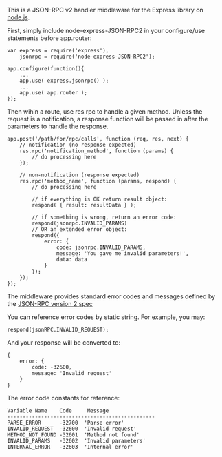 This is a JSON-RPC v2 handler middleware for the Express library on [node.js](http://nodejs.org).

First, simply include node-express-JSON-RPC2 in your configure/use statements before app.router:

    var express = require('express'),
    	jsonrpc = require('node-express-JSON-RPC2');

    app.configure(function(){
    	...
    	app.use( express.jsonrpc() );
    	...
    	app.use( app.router );
    });

Then wihin a route, use res.rpc to handle a given method. Unless the request is a notification, a response
function will be passed in after the parameters to handle the response.

    app.post('/path/for/rpc/calls', function (req, res, next) {
    	// notification (no response expected)
    	res.rpc('notification_method', function (params) {
    		// do processing here
    	});
    
    	// non-notification (response expected)
    	res.rpc('method_name', function (params, respond) {
    		// do processing here
    
    		// if everything is OK return result object:
    		respond( { result: resultData } );
    
    		// if something is wrong, return an error code:
    		respond(jsonrpc.INVALID_PARAMS)
    		// OR an extended error object:
    		respond({
    			error: {
    				code: jsonrpc.INVALID_PARAMS,
    				message: 'You gave me invalid parameters!',
    				data: data
    			}
    		});
    	});
    });

The middleware provides standard error codes and messages defined by the [JSON-RPC version 2 spec](http://www.jsonrpc.org/specification)

You can reference error codes by static string. For example, you may:

    respond(jsonRPC.INVALID_REQUEST);

And your response will be converted to:

    {
    	error: {
    		code: -32600,
    		message: 'Invalid request'
    	}
    }

The error code constants for reference:

    Variable Name    Code     Message
    ------------------------------------------------
    PARSE_ERROR      -32700  'Parse error'
    INVALID_REQUEST  -32600  'Invalid request'
    METHOD_NOT_FOUND -32601  'Method not found'
    INVALID_PARAMS   -32602  'Invalid parameters'
    INTERNAL_ERROR   -32603  'Internal error'
